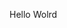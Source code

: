 Hello Wolrd
































































































































































































































































































































































































































































































































































































































































































































































































































































































































































































































































































































































































































































































































































































































































































































































































































































































































































































































































































































































































































































































































































































































































